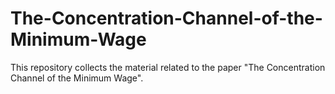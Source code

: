# The-Concentration-Channel-of-the-Minimum-Wage
This repository collects the material related to the paper "The Concentration Channel of the Minimum Wage".
